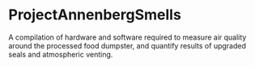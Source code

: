 # ProjectAnnenbergSmells
A compilation of hardware and software required to measure air quality around the processed food dumpster, and quantify results of upgraded seals and atmospheric venting.
